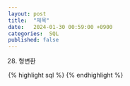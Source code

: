 ```yaml
---
layout: post
title:  "제목"
date:   2024-01-30 00:59:00 +0900
categories:  SQL
published: false
---
```


28. 형변환

{% highlight sql %}
{% endhighlight %}
